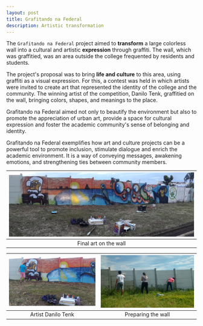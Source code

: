 ```yaml
---
layout: post
title: Grafitando na Federal
description: Artistic transformation
---
```


The `Grafitando na Federal` project aimed to **transform** a large colorless wall into a cultural and artistic **expression** through graffiti. The wall, which was graffitied, was an area outside the college frequented by residents and students.

The project's proposal was to bring **life and culture** to this area, using graffiti as a visual expression. For this, a contest was held in which artists were invited to create art that represented the identity of the college and the community. The winning artist of the competition, Danilo Tenk, graffitied on the wall, bringing colors, shapes, and meanings to the place.

Grafitando na Federal aimed not only to beautify the environment but also to promote the appreciation of urban art, provide a space for cultural expression and foster the academic community's sense of belonging and identity.

Grafitando na Federal exemplifies how art and culture projects can be a powerful tool to promote inclusion, stimulate dialogue and enrich the academic environment. It is a way of conveying messages, awakening emotions, and strengthening ties between community members.

| ![](/assets/images/graf1.jpg "ART") |
|:---:|
| Final art on the wall |

| ![](/assets/images/graf2.jpeg "tenk") | ![](/assets/images/graf5.jpeg "wall") |
|:---:|:---:|
| Artist Danilo Tenk | Preparing the wall |

